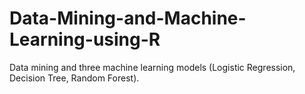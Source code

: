 # Data-Mining-and-Machine-Learning-using-R

Data mining and three machine learning models (Logistic Regression, Decision Tree, Random Forest).
